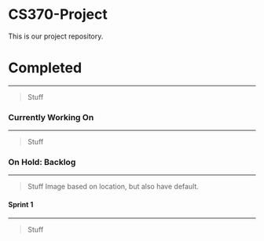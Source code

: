 # CS370-Project
This is our project repository.

<p>

<h1>Completed</h1>
<hr>
<blockquote>
Stuff
</blockquote>

<h3>Currently Working On</h3>
<hr>
<blockquote>
Stuff
</blockquote>


<h3>On Hold: Backlog</h3>
<hr>
<blockquote>
Stuff
Image based on location, but also have default. 
</blockquote>


<h4>Sprint 1</h4>
<hr>
<blockquote>
Stuff
</blockquote>

</p>


